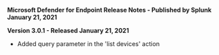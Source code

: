 **Microsoft Defender for Endpoint Release Notes - Published by Splunk January 21, 2021**


**Version 3.0.1 - Released January 21, 2021**

* Added query parameter in the 'list devices' action
